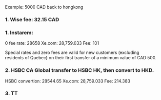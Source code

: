 Example:
5000 CAD back to hongkong

### 1. Wise fee: 32.15 CAD

### 1. Instarem:
0 fee
rate: 28658
Xe.com: 28,759.033
Fee: 101

Special rates and zero fees are valid for new customers (excluding residents of Quebec) on their first transfer of a minimum value of CAD 500.
### 2. HSBC CA Global transfer to HSBC HK, then convert to HKD.
HSBC convertion: 28544.65
Xe.com: 28,759.033
Fee: 214.383



### 3. TT